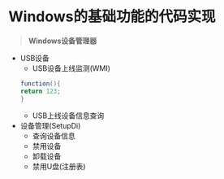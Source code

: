 # Windows的基础功能的代码实现

> **Windows设备管理器**
 - USB设备
    - USB设备上线监测(WMI)
    ```C#
    function(){
    return 123;
    }
    ```
    - USB上线设备信息查询
 - 设备管理(SetupDi)
    - 查询设备信息
    - 禁用设备
    - 卸载设备
    - 禁用U盘(注册表)
